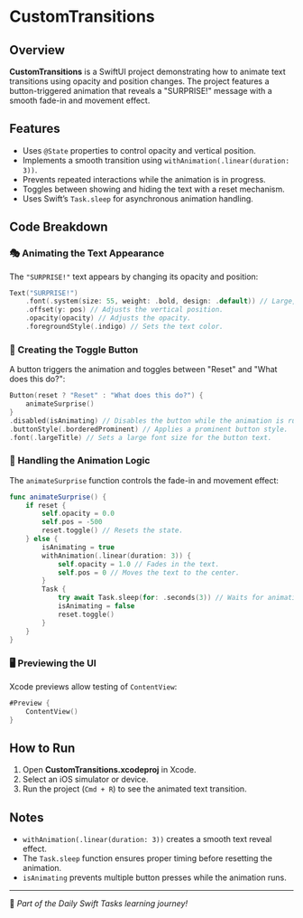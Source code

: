 # CustomTransitions

## Overview
**CustomTransitions** is a SwiftUI project demonstrating how to animate text transitions using opacity and position changes. The project features a button-triggered animation that reveals a "SURPRISE!" message with a smooth fade-in and movement effect.

## Features
- Uses `@State` properties to control opacity and vertical position.
- Implements a smooth transition using `withAnimation(.linear(duration: 3))`.
- Prevents repeated interactions while the animation is in progress.
- Toggles between showing and hiding the text with a reset mechanism.
- Uses Swift’s `Task.sleep` for asynchronous animation handling.

## Code Breakdown

### 🎭 Animating the Text Appearance
The `"SURPRISE!"` text appears by changing its opacity and position:

```swift
Text("SURPRISE!")
    .font(.system(size: 55, weight: .bold, design: .default)) // Large, bold font.
    .offset(y: pos) // Adjusts the vertical position.
    .opacity(opacity) // Adjusts the opacity.
    .foregroundStyle(.indigo) // Sets the text color.
```

### 🔘 Creating the Toggle Button
A button triggers the animation and toggles between "Reset" and "What does this do?":

```swift
Button(reset ? "Reset" : "What does this do?") {
    animateSurprise()
}
.disabled(isAnimating) // Disables the button while the animation is running.
.buttonStyle(.borderedProminent) // Applies a prominent button style.
.font(.largeTitle) // Sets a large font size for the button text.
```

### 🔄 Handling the Animation Logic
The `animateSurprise` function controls the fade-in and movement effect:

```swift
func animateSurprise() {
    if reset {
        self.opacity = 0.0
        self.pos = -500
        reset.toggle() // Resets the state.
    } else {
        isAnimating = true
        withAnimation(.linear(duration: 3)) {
            self.opacity = 1.0 // Fades in the text.
            self.pos = 0 // Moves the text to the center.
        }
        Task {
            try await Task.sleep(for: .seconds(3)) // Waits for animation completion.
            isAnimating = false
            reset.toggle()
        }
    }
}
```

### 🖥️ Previewing the UI
Xcode previews allow testing of `ContentView`:

```swift
#Preview {
    ContentView()
}
```

## How to Run
1. Open **CustomTransitions.xcodeproj** in Xcode.
2. Select an iOS simulator or device.
3. Run the project (`Cmd + R`) to see the animated text transition.

## Notes
- `withAnimation(.linear(duration: 3))` creates a smooth text reveal effect.
- The `Task.sleep` function ensures proper timing before resetting the animation.
- `isAnimating` prevents multiple button presses while the animation runs.

---
🚀 *Part of the Daily Swift Tasks learning journey!*